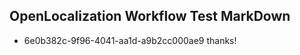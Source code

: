 ## OpenLocalization Workflow Test MarkDown
* 6e0b382c-9f96-4041-aa1d-a9b2cc000ae9 thanks!

<!--HONumber=Sep16_HO2-->


